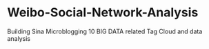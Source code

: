 # Weibo-Social-Network-Analysis
Building Sina Microblogging 10 BIG DATA related Tag Cloud and data analysis
